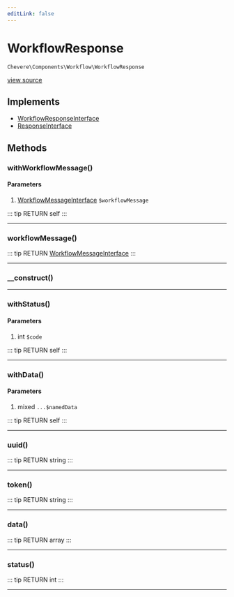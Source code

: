 ```yaml
---
editLink: false
---
```


# WorkflowResponse

`Chevere\Components\Workflow\WorkflowResponse`

[view source](https://github.com/chevere/chevere/blob/master/src/Chevere/Components/Workflow/WorkflowResponse.php)

## Implements

- [WorkflowResponseInterface](../../Interfaces/Workflow/WorkflowResponseInterface.md)
- [ResponseInterface](../../Interfaces/Response/ResponseInterface.md)

## Methods

### withWorkflowMessage()

#### Parameters

1. [WorkflowMessageInterface](../../Interfaces/Workflow/WorkflowMessageInterface.md) `$workflowMessage`

::: tip RETURN
self
:::

---

### workflowMessage()

::: tip RETURN
[WorkflowMessageInterface](../../Interfaces/Workflow/WorkflowMessageInterface.md)
:::

---

### __construct()

---

### withStatus()

#### Parameters

1. int `$code`

::: tip RETURN
self
:::

---

### withData()

#### Parameters

1. mixed `...$namedData`

::: tip RETURN
self
:::

---

### uuid()

::: tip RETURN
string
:::

---

### token()

::: tip RETURN
string
:::

---

### data()

::: tip RETURN
array
:::

---

### status()

::: tip RETURN
int
:::

---
